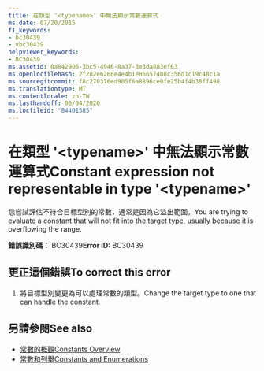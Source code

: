 ```yaml
---
title: 在類型 '<typename>' 中無法顯示常數運算式
ms.date: 07/20/2015
f1_keywords:
- bc30439
- vbc30439
helpviewer_keywords:
- BC30439
ms.assetid: 0a842906-3bc5-4946-8a37-3e3da883ef63
ms.openlocfilehash: 2f282e6268e4e4b1e86657408c356d1c19c48c1a
ms.sourcegitcommit: f8c270376ed905f6a8896ce0fe25b4f4b38ff498
ms.translationtype: MT
ms.contentlocale: zh-TW
ms.lasthandoff: 06/04/2020
ms.locfileid: "84401585"
---
```

# <a name="constant-expression-not-representable-in-type-typename"></a><span data-ttu-id="ebc15-102">在類型 '\<typename>' 中無法顯示常數運算式</span><span class="sxs-lookup"><span data-stu-id="ebc15-102">Constant expression not representable in type '\<typename>'</span></span>
<span data-ttu-id="ebc15-103">您嘗試評估不符合目標型別的常數，通常是因為它溢出範圍。</span><span class="sxs-lookup"><span data-stu-id="ebc15-103">You are trying to evaluate a constant that will not fit into the target type, usually because it is overflowing the range.</span></span>  
  
 <span data-ttu-id="ebc15-104">**錯誤識別碼：** BC30439</span><span class="sxs-lookup"><span data-stu-id="ebc15-104">**Error ID:** BC30439</span></span>  
  
## <a name="to-correct-this-error"></a><span data-ttu-id="ebc15-105">更正這個錯誤</span><span class="sxs-lookup"><span data-stu-id="ebc15-105">To correct this error</span></span>  
  
1. <span data-ttu-id="ebc15-106">將目標型別變更為可以處理常數的類型。</span><span class="sxs-lookup"><span data-stu-id="ebc15-106">Change the target type to one that can handle the constant.</span></span>  
  
## <a name="see-also"></a><span data-ttu-id="ebc15-107">另請參閱</span><span class="sxs-lookup"><span data-stu-id="ebc15-107">See also</span></span>

- [<span data-ttu-id="ebc15-108">常數的概觀</span><span class="sxs-lookup"><span data-stu-id="ebc15-108">Constants Overview</span></span>](../../programming-guide/language-features/constants-enums/constants-overview.md)
- [<span data-ttu-id="ebc15-109">常數和列舉</span><span class="sxs-lookup"><span data-stu-id="ebc15-109">Constants and Enumerations</span></span>](../constants-and-enumerations.md)

